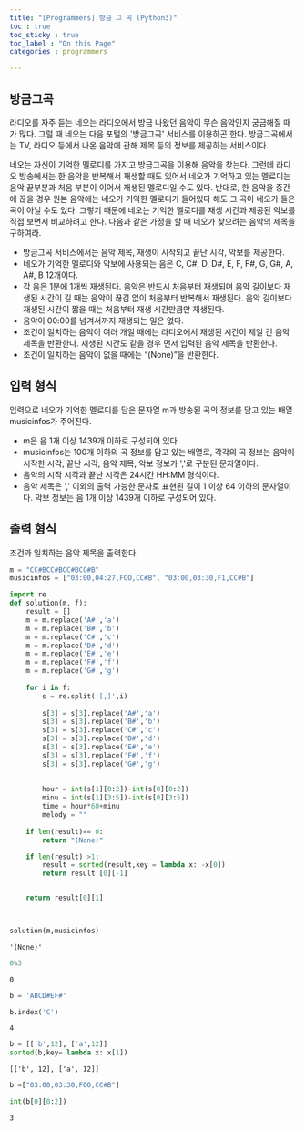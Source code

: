 ```yaml
---
title: "[Programmers] 방금 그 곡 (Python3)"
toc : true
toc_sticky : true
toc_label : "On this Page"
categories : programmers

---
```

## 방금그곡
라디오를 자주 듣는 네오는 라디오에서 방금 나왔던 음악이 무슨 음악인지 궁금해질 때가 많다. 그럴 때 네오는 다음 포털의 '방금그곡' 서비스를 이용하곤 한다. 방금그곡에서는 TV, 라디오 등에서 나온 음악에 관해 제목 등의 정보를 제공하는 서비스이다.

네오는 자신이 기억한 멜로디를 가지고 방금그곡을 이용해 음악을 찾는다. 그런데 라디오 방송에서는 한 음악을 반복해서 재생할 때도 있어서 네오가 기억하고 있는 멜로디는 음악 끝부분과 처음 부분이 이어서 재생된 멜로디일 수도 있다. 반대로, 한 음악을 중간에 끊을 경우 원본 음악에는 네오가 기억한 멜로디가 들어있다 해도 그 곡이 네오가 들은 곡이 아닐 수도 있다. 그렇기 때문에 네오는 기억한 멜로디를 재생 시간과 제공된 악보를 직접 보면서 비교하려고 한다. 다음과 같은 가정을 할 때 네오가 찾으려는 음악의 제목을 구하여라.
* 방금그곡 서비스에서는 음악 제목, 재생이 시작되고 끝난 시각, 악보를 제공한다.
* 네오가 기억한 멜로디와 악보에 사용되는 음은 C, C#, D, D#, E, F, F#, G, G#, A, A#, B 12개이다.
* 각 음은 1분에 1개씩 재생된다. 음악은 반드시 처음부터 재생되며 음악 길이보다 재생된 시간이 길 때는 음악이 끊김 없이 처음부터 반복해서 재생된다. 음악 길이보다 재생된 시간이 짧을 때는 처음부터 재생 시간만큼만 재생된다.
* 음악이 00:00를 넘겨서까지 재생되는 일은 없다.
* 조건이 일치하는 음악이 여러 개일 때에는 라디오에서 재생된 시간이 제일 긴 음악 제목을 반환한다. 재생된 시간도 같을 경우 먼저 입력된 음악 제목을 반환한다.
* 조건이 일치하는 음악이 없을 때에는 “(None)”을 반환한다.

## 입력 형식
입력으로 네오가 기억한 멜로디를 담은 문자열 m과 방송된 곡의 정보를 담고 있는 배열 musicinfos가 주어진다.
* m은 음 1개 이상 1439개 이하로 구성되어 있다.
* musicinfos는 100개 이하의 곡 정보를 담고 있는 배열로, 각각의 곡 정보는 음악이 시작한 시각, 끝난 시각, 음악 제목, 악보 정보가 ','로 구분된 문자열이다.
* 음악의 시작 시각과 끝난 시각은 24시간 HH:MM 형식이다.
* 음악 제목은 ',' 이외의 출력 가능한 문자로 표현된 길이 1 이상 64 이하의 문자열이다.
악보 정보는 음 1개 이상 1439개 이하로 구성되어 있다.

## 출력 형식
조건과 일치하는 음악 제목을 출력한다.



```python
m = "CC#BCC#BCC#BCC#B"
musicinfos = ["03:00,04:27,FOO,CC#B", "03:00,03:30,F1,CC#B"]
```


```python
import re
def solution(m, f):
    result = []
    m = m.replace('A#','a')
    m = m.replace('B#','b')
    m = m.replace('C#','c')
    m = m.replace('D#','d')
    m = m.replace('E#','e')
    m = m.replace('F#','f')
    m = m.replace('G#','g')
    
    for i in f:
        s = re.split('[,]',i)
            
        s[3] = s[3].replace('A#','a')
        s[3] = s[3].replace('B#','b')
        s[3] = s[3].replace('C#','c')
        s[3] = s[3].replace('D#','d')
        s[3] = s[3].replace('E#','e')
        s[3] = s[3].replace('F#','f')
        s[3] = s[3].replace('G#','g')
        
       
        hour = int(s[1][0:2])-int(s[0][0:2])
        minu = int(s[1][3:5])-int(s[0][3:5])
        time = hour*60+minu
        melody = ""
        
    if len(result)== 0:
        return "(None)"

    if len(result) >1:
        result = sorted(result,key = lambda x: -x[0])
        return result [0][-1]


    return result[0][1]

    
```


```python
solution(m,musicinfos)
```




    '(None)'




```python
0%3
```




    0




```python
b = 'ABCD#EF#'
```


```python
b.index('C')
```




    4




```python
b = [['b',12], ['a',12]]
sorted(b,key= lambda x: x[1])
```




    [['b', 12], ['a', 12]]




```python
b =["03:00,03:30,FOO,CC#B"]
```


```python
int(b[0][0:2])
```




    3




```python

```
